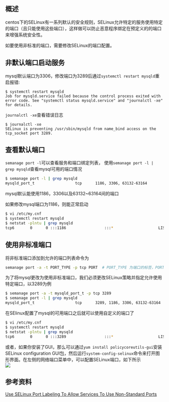 [//title]:(centos设置服务使用非标准端口)
[//englishTitle]:(use-selinux-port-labeling-to-allow-services-to-use-non-standard-ports)
[//category]:(centos,selinux)
[//tags]:(centos,selinux,port)
[//createTime]:(2020-03-21)
[//updateTime]:(2020-03-21)

## 概述
centos下的SELinux有一系列默认的安全规则，SELinux允许特定的服务使用特定的端口（且只能使用这些端口），这样做可以防止恶意程序绑定在预定义的的端口来增强系统安全性。  

如要使用非标准的端口，需要修改SELinux的端口配置。  

## 非默认端口启动服务
mysql默认端口为3306，修改端口为3289后通过`systemctl restart mysqld`重启报错: 
```
$ systemctl restart mysqld
Job for mysqld.service failed because the control process exited with error code. See "systemctl status mysqld.service" and "journalctl -xe" for details.
```

`journalctl -xe`查看错误日志  
```
$ journalctl -xe
SELinux is preventing /usr/sbin/mysqld from name_bind access on the tcp_socket port 3289.
```

## 查看默认端口
`semanage port -l`可以查看服务和端口绑定列表， 使用`semanage port -l | grep mysqld`查看mysql可用的端口情况   
``` bash
$ semanage port -l | grep mysqld
mysqld_port_t                  tcp      1186, 3306, 63132-63164
```

mysql默认能使用1186，3306以及63132~63164间的端口  

如果修改mysql端口为1186，则能正常启动  
``` bash
$ vi /etc/my.cnf
$ systemctl restart mysqld
$ netstat -plntu | grep mysqld
tcp6       0      0 :::1186                 :::*                    LISTEN      21053/mysqld
```

## 使用非标准端口
将非标准端口添加到允许的端口列表命令为  
``` bash
semanage port -a -t PORT_TYPE -p tcp PORT  # PORT_TYPE 为端口的标签，PORT是想要添加的端口号  
```

为了将mysql更改为使用非标准端口，我们必须更改SELinux策略并指定允许使用特定端口，以3289为例    
``` bash
$ semanage port -a -t mysqld_port_t -p tcp 3289
$ semanage port -l | grep mysqld
mysqld_port_t                  tcp      3289, 1186, 3306, 63132-63164
```

在SElinux配置了mysql的可用端口之后就可以使用自定义的端口了   
``` bash
$ vi /etc/my.cnf
$ systemctl restart mysqld
$ netstat -plntu | grep mysqld
tcp6       0      0 :::3289                 :::*                    LISTEN      27137/mysqld
```

或者，如果你安装了GUI，那么可以通过`yum install policycoreutils-gui`安装SELinux configuration GUI包，然后运行`system-config-selinux`命令来打开图形界面。在左侧的网络端口菜单中，可以配置SELinux端口，如下所示  
![](https://cdn.liushiming.cn/img/20200321155342.png)

## 参考资料
[Use SELinux Port Labeling To Allow Services To Use Non-Standard Ports](https://www.rootusers.com/use-selinux-port-labeling-to-allow-services-to-use-non-standard-ports/)

